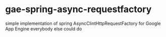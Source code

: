 # gae-spring-async-requestfactory
simple implementation of spring AsyncClintHttpRequestFactory for Google App Engine everybody else could do
